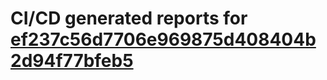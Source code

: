 # CI/CD generated reports for [ef237c56d7706e969875d408404b2d94f77bfeb5](https://github.com/hydephp/develop/commit/ef237c56d7706e969875d408404b2d94f77bfeb5)

